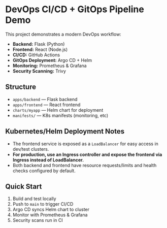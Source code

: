 # DevOps CI/CD + GitOps Pipeline Demo

This project demonstrates a modern DevOps workflow:

- **Backend:** Flask (Python)
- **Frontend:** React (Node.js)
- **CI/CD:** GitHub Actions
- **GitOps Deployment:** Argo CD + Helm
- **Monitoring:** Prometheus & Grafana
- **Security Scanning:** Trivy


## Structure
- `apps/backend` — Flask backend
- `apps/frontend` — React frontend
- `charts/myapp` — Helm chart for deployment
- `manifests/` — K8s manifests (monitoring, etc)

## Kubernetes/Helm Deployment Notes
- The frontend service is exposed as a `LoadBalancer` for easy access in dev/test clusters.
- **For production, use an Ingress controller and expose the frontend via Ingress instead of LoadBalancer.**
- Both backend and frontend have resource requests/limits and health checks configured by default.

## Quick Start
1. Build and test locally
2. Push to `main` to trigger CI/CD
3. Argo CD syncs Helm chart to cluster
4. Monitor with Prometheus & Grafana
5. Security scans run in CI
